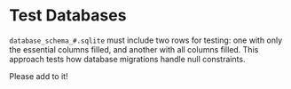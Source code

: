 # Test Databases

`database_schema_#.sqlite` must include two rows for testing: one with only the essential columns filled, and another with all columns filled. This approach tests how database migrations handle null constraints.

Please add to it!
